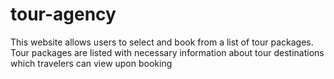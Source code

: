 # tour-agency
This website allows users to select and book from a list of tour packages. Tour packages are listed with necessary information about tour destinations which travelers can view upon booking
